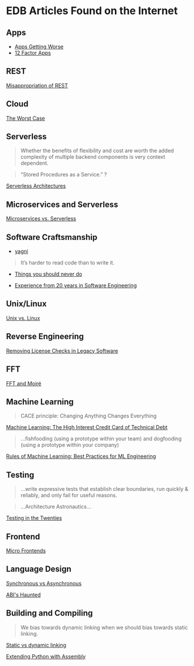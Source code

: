 # EDB Articles Found on the Internet

## Apps
- [Apps Getting Worse](https://www.tbray.org/ongoing/When/202x/2021/08/07/Apps-Get-Worse)
- [12 Factor Apps](https://12factor.net)

## REST
[Misappropriation of REST](https://twobithistory.org/2020/06/28/rest.html)

## Cloud
[The Worst Case](https://www.tbray.org/ongoing/When/202x/2021/10/08/The-WOrst-Case)

## Serverless
>Whether the benefits of flexibility and cost are worth the added complexity of multiple backend components is very context dependent.

>“Stored Procedures as a Service.” ?

[Serverless Architectures](https://martinfowler.com/articles/serverless.html)

## Microservices and Serverless
[Microservices vs. Serverless](https://www.sumologic.com/blog/microservices-vs-serverless-architecture/)

## Software Craftsmanship
- [yagni](https://martinfowler.com/bliki/Yagni.html)

> It’s harder to read code than to write it.

- [Things you should never do](https://www.joelonsoftware.com/2000/04/06/things-you-should-never-do-part-i/)

- [Experience from 20 years in Software Engineering](https://www.simplethread.com/20-things-ive-learned-in-my-20-years-as-a-software-engineer/)

## Unix/Linux
[Unix vs. Linux](https://rubenerd.com/im-not-sure-that-unix-won/)

## Reverse Engineering
[Removing License Checks in Legacy Software](https://yingtongli.me/blog/2021/08/29/drm5-1.html)

## FFT
[FFT and Moiré](https://www.getrevue.co/profile/shift-happens/issues/moire-no-more-688319)

## Machine Learning
>CACE principle: Changing Anything Changes Everything

[Machine Learning: The High Interest Credit Card of Technical Debt](https://research.google/pubs/pub43146/)

>  ...fishfooding (using a prototype within your team) and dogfooding (using a prototype within your company)

[Rules of Machine Learning: Best Practices for ML Engineering](https://developers.google.com/machine-learning/guides/rules-of-ml)


## Testing
> ...write expressive tests that establish clear boundaries, run quickly & reliably, and only fail for useful reasons.

> ...Architecture Astronautics...

[Testing in the Twenties](https://www.tbray.org/ongoing/When/202x/2021/05/15/Testing-in-2021)


## Frontend
[Micro Frontends](https://martinfowler.com/articles/micro-frontends.html)

## Language Design
[Synchronous vs Asynchronous](https://journal.stuffwithstuff.com/2015/02/01/what-color-is-your-function/)

[ABI's Haunted](https://thephd.dev/binary-banshees-digital-demons-abi-c-c++-help-me-god-please)

## Building and Compiling
> We bias towards dynamic linking when we should bias towards static linking.

[Static vs dynamic linking](https://gavinhoward.com/2021/10/static-linking-considered-harmful-considered-harmful/)

[Extending Python with Assembly](https://tonybaloney.github.io/posts/extending-python-with-assembly.html)

